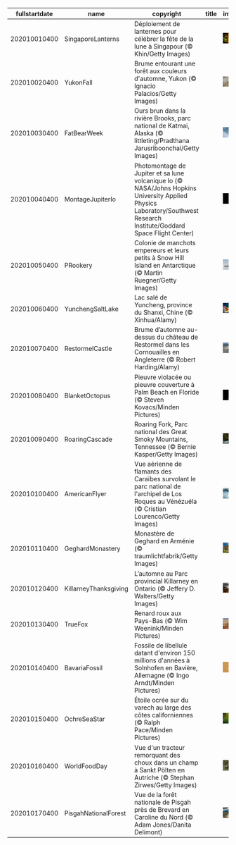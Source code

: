 |fullstartdate|name|copyright|title|image|
|--|--|--|--|--|
202010010400|SingaporeLanterns|Déploiement de lanternes pour célébrer la fête de la lune à Singapour (© Khin/Getty Images)||![](/fr-CA/2020/10/202010010400SingaporeLanterns.jpg)|
202010020400|YukonFall|Brume entourant une forêt aux couleurs d'automne, Yukon (© Ignacio Palacios/Getty Images)||![](/fr-CA/2020/10/202010020400YukonFall.jpg)|
202010030400|FatBearWeek|Ours brun dans la rivière Brooks, parc national de Katmai, Alaska (© littleting/Pradthana Jarusriboonchai/Getty Images)||![](/fr-CA/2020/10/202010030400FatBearWeek.jpg)|
202010040400|MontageJupiterIo|Photomontage de Jupiter et sa lune volcanique Io (© NASA/Johns Hopkins University Applied Physics Laboratory/Southwest Research Institute/Goddard Space Flight Center)||![](/fr-CA/2020/10/202010040400MontageJupiterIo.jpg)|
202010050400|PRookery|Colonie de manchots empereurs et leurs petits à Snow Hill Island en Antarctique (© Martin Ruegner/Getty Images)||![](/fr-CA/2020/10/202010050400PRookery.jpg)|
202010060400|YunchengSaltLake|Lac salé de Yuncheng, province du Shanxi, Chine (© Xinhua/Alamy)||![](/fr-CA/2020/10/202010060400YunchengSaltLake.jpg)|
202010070400|RestormelCastle|Brume d’automne au-dessus du château de Restormel dans les Cornouailles en Angleterre (© Robert Harding/Alamy)||![](/fr-CA/2020/10/202010070400RestormelCastle.jpg)|
202010080400|BlanketOctopus|Pieuvre violacée ou pieuvre couverture à Palm Beach en Floride (© Steven Kovacs/Minden Pictures)||![](/fr-CA/2020/10/202010080400BlanketOctopus.jpg)|
202010090400|RoaringCascade|Roaring Fork, Parc national des Great Smoky Mountains, Tennessee (© Bernie Kasper/Getty Images)||![](/fr-CA/2020/10/202010090400RoaringCascade.jpg)|
202010100400|AmericanFlyer|Vue aérienne de flamants des Caraïbes survolant le parc national de l'archipel de Los Roques au Vénézuéla (© Cristian Lourenco/Getty Images)||![](/fr-CA/2020/10/202010100400AmericanFlyer.jpg)|
202010110400|GeghardMonastery|Monastère de Geghard en Arménie (© traumlichtfabrik/Getty Images)||![](/fr-CA/2020/10/202010110400GeghardMonastery.jpg)|
202010120400|KillarneyThanksgiving|L’automne au Parc provincial Killarney en Ontario (© Jeffery D. Walters/Getty Images)||![](/fr-CA/2020/10/202010120400KillarneyThanksgiving.jpg)|
202010130400|TrueFox|Renard roux aux Pays-Bas (© Wim Weenink/Minden Pictures)||![](/fr-CA/2020/10/202010130400TrueFox.jpg)|
202010140400|BavariaFossil|Fossile de libellule datant d'environ 150 millions d'années à Solnhofen en Bavière, Allemagne (© Ingo Arndt/Minden Pictures)||![](/fr-CA/2020/10/202010140400BavariaFossil.jpg)|
202010150400|OchreSeaStar|Étoile ocrée sur du varech au large des côtes californiennes (© Ralph Pace/Minden Pictures)||![](/fr-CA/2020/10/202010150400OchreSeaStar.jpg)|
202010160400|WorldFoodDay|Vue d'un tracteur remorquant des choux dans un champ à Sankt Pölten en Autriche (© Stephan Zirwes/Getty Images)||![](/fr-CA/2020/10/202010160400WorldFoodDay.jpg)|
202010170400|PisgahNationalForest|Vue de la forêt nationale de Pisgah près de Brevard en Caroline du Nord (© Adam Jones/Danita Delimont)||![](/fr-CA/2020/10/202010170400PisgahNationalForest.jpg)|
